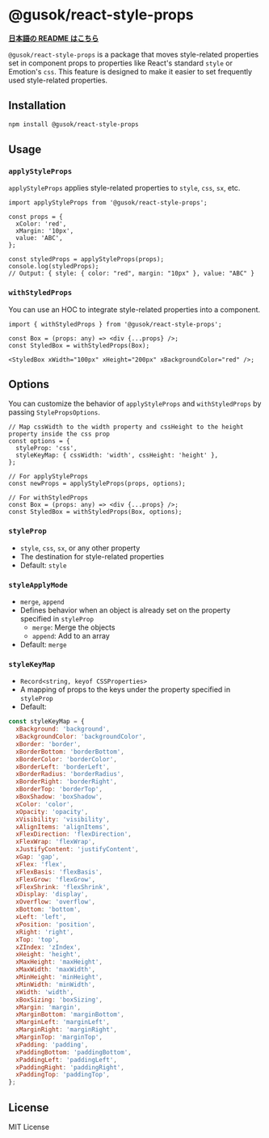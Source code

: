 # @gusok/react-style-props

**[日本語の README はこちら](./README.ja.md)**

`@gusok/react-style-props` is a package that moves style-related properties set in component props to properties like React's standard `style` or Emotion's `css`.
This feature is designed to make it easier to set frequently used style-related properties.

## Installation

```sh
npm install @gusok/react-style-props
```

## Usage

### `applyStyleProps`

`applyStyleProps` applies style-related properties to `style`, `css`, `sx`, etc.

```tsx
import applyStyleProps from '@gusok/react-style-props';

const props = {
  xColor: 'red',
  xMargin: '10px',
  value: 'ABC',
};

const styledProps = applyStyleProps(props);
console.log(styledProps);
// Output: { style: { color: "red", margin: "10px" }, value: "ABC" }
```

### `withStyledProps`

You can use an HOC to integrate style-related properties into a component.

```tsx
import { withStyledProps } from '@gusok/react-style-props';

const Box = (props: any) => <div {...props} />;
const StyledBox = withStyledProps(Box);

<StyledBox xWidth="100px" xHeight="200px" xBackgroundColor="red" />;
```

## Options

You can customize the behavior of `applyStyleProps` and `withStyledProps` by passing `StylePropsOptions`.

```tsx
// Map cssWidth to the width property and cssHeight to the height property inside the css prop
const options = {
  styleProp: 'css',
  styleKeyMap: { cssWidth: 'width', cssHeight: 'height' },
};

// For applyStyleProps
const newProps = applyStyleProps(props, options);

// For withStyledProps
const Box = (props: any) => <div {...props} />;
const StyledBox = withStyledProps(Box, options);
```

### `styleProp`

- `style`, `css`, `sx`, or any other property
- The destination for style-related properties
- Default: `style`

### `styleApplyMode`

- `merge`, `append`
- Defines behavior when an object is already set on the property specified in `styleProp`
  - `merge`: Merge the objects
  - `append`: Add to an array
- Default: `merge`

### `styleKeyMap`

- `Record<string, keyof CSSProperties>`
- A mapping of props to the keys under the property specified in `styleProp`
- Default:

```js
const styleKeyMap = {
  xBackground: 'background',
  xBackgroundColor: 'backgroundColor',
  xBorder: 'border',
  xBorderBottom: 'borderBottom',
  xBorderColor: 'borderColor',
  xBorderLeft: 'borderLeft',
  xBorderRadius: 'borderRadius',
  xBorderRight: 'borderRight',
  xBorderTop: 'borderTop',
  xBoxShadow: 'boxShadow',
  xColor: 'color',
  xOpacity: 'opacity',
  xVisibility: 'visibility',
  xAlignItems: 'alignItems',
  xFlexDirection: 'flexDirection',
  xFlexWrap: 'flexWrap',
  xJustifyContent: 'justifyContent',
  xGap: 'gap',
  xFlex: 'flex',
  xFlexBasis: 'flexBasis',
  xFlexGrow: 'flexGrow',
  xFlexShrink: 'flexShrink',
  xDisplay: 'display',
  xOverflow: 'overflow',
  xBottom: 'bottom',
  xLeft: 'left',
  xPosition: 'position',
  xRight: 'right',
  xTop: 'top',
  xZIndex: 'zIndex',
  xHeight: 'height',
  xMaxHeight: 'maxHeight',
  xMaxWidth: 'maxWidth',
  xMinHeight: 'minHeight',
  xMinWidth: 'minWidth',
  xWidth: 'width',
  xBoxSizing: 'boxSizing',
  xMargin: 'margin',
  xMarginBottom: 'marginBottom',
  xMarginLeft: 'marginLeft',
  xMarginRight: 'marginRight',
  xMarginTop: 'marginTop',
  xPadding: 'padding',
  xPaddingBottom: 'paddingBottom',
  xPaddingLeft: 'paddingLeft',
  xPaddingRight: 'paddingRight',
  xPaddingTop: 'paddingTop',
};
```

## License

MIT License
